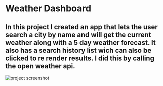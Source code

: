 # Weather Dashboard

## In this project I created an app that lets the user search a city by name and will get the current weather along with a 5 day weather forecast. It also has a search history list wich can also be clicked to re render results. I did this by calling the open weather api.

![project screenshot](./assets/jessies-workday-scheduler.png)